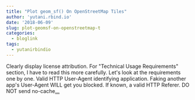```yaml
---
title: "Plot geom_sf() On OpenStreetMap Tiles"
author: 'yutani.rbind.io'
date: '2018-06-09'
slug: plot-geomsf-on-openstreetmap-t
categories:
  - bloglink
tags:
  - yutanirbindio
---
```


Clearly display license attribution. For "Technical Usage Requirements" section, I have to read this more carefully. Let's look at the requirements one by one. Valid HTTP User-Agent identifying application. Faking another app's User-Agent WILL get you blocked. If known, a valid HTTP Referer. DO NOT send no-cache[... <i class="fas fa-external-link-alt"></i>](https://yutani.rbind.io/post/2018-06-09-plot-osm-tiles/)

